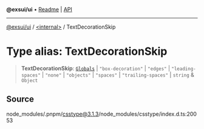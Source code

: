 **@exsui/ui** • [Readme](../../README.md) \| [API](../../globals.md)

***

[@exsui/ui](../../README.md) / [\<internal\>](../README.md) / TextDecorationSkip

# Type alias: TextDecorationSkip

> **TextDecorationSkip**: [`Globals`](Globals.md) \| `"box-decoration"` \| `"edges"` \| `"leading-spaces"` \| `"none"` \| `"objects"` \| `"spaces"` \| `"trailing-spaces"` \| `string` & `Object`

## Source

node\_modules/.pnpm/csstype@3.1.3/node\_modules/csstype/index.d.ts:20053
